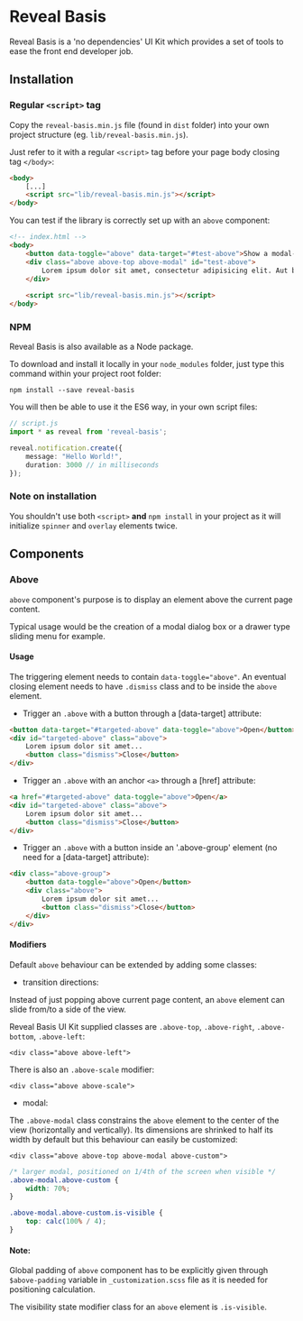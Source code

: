 # Reveal Basis

Reveal Basis is a 'no dependencies' UI Kit which provides a set of tools to ease the front end developer job.

## Installation

### Regular `<script>` tag

Copy the `reveal-basis.min.js` file (found in `dist` folder) into your own project structure (eg. `lib/reveal-basis.min.js`).

Just refer to it with a regular `<script>` tag before your page body closing tag `</body>`:
```html
<body>
    [...]
    <script src="lib/reveal-basis.min.js"></script>
</body>
```

You can test if the library is correctly set up with an `above` component:
```html
<!-- index.html -->
<body>
    <button data-toggle="above" data-target="#test-above">Show a modal-ipsum</button>
    <div class="above above-top above-modal" id="test-above">
        Lorem ipsum dolor sit amet, consectetur adipisicing elit. Aut beatae, ex maiores minus nesciunt provident quos vitae voluptatem. Distinctio dolor, explicabo iste minus molestiae ullam vero! Adipisci provident reiciendis veniam.
    </div>
    
    <script src="lib/reveal-basis.min.js"></script>
</body>
```

### NPM

Reveal Basis is also available as a Node package.

To download and install it locally in your `node_modules` folder, just type this command within your project root folder:

`npm install --save reveal-basis`

You will then be able to use it the ES6 way, in your own script files:
```typescript
// script.js
import * as reveal from 'reveal-basis';

reveal.notification.create({
    message: "Hello World!",
    duration: 3000 // in milliseconds
});

```

### Note on installation

You shouldn't use both `<script>` **and** `npm install` in your project as it will initialize `spinner` and `overlay` elements twice.

## Components

### Above

`above` component's purpose is to display an element above the current page content.

Typical usage would be the creation of a modal dialog box or a drawer type sliding menu for example.

#### Usage

The triggering element needs to contain `data-toggle="above"`.
An eventual closing element needs to have `.dismiss` class and to be inside the `above` element.

- Trigger an `.above` with a button through a [data-target] attribute:
```html
<button data-target="#targeted-above" data-toggle="above">Open</button>
<div id="targeted-above" class="above">
    Lorem ipsum dolor sit amet...
    <button class="dismiss">Close</button>
</div>
```

- Trigger an `.above` with an anchor `<a>` through a [href] attribute:
```html
<a href="#targeted-above" data-toggle="above">Open</a>
<div id="targeted-above" class="above">
    Lorem ipsum dolor sit amet...
    <button class="dismiss">Close</button>
</div>
```

- Trigger an `.above` with a button inside an '.above-group' element (no need for a [data-target] attribute):
```html
<div class="above-group">
    <button data-toggle="above">Open</button>
    <div class="above">
        Lorem ipsum dolor sit amet...
        <button class="dismiss">Close</button>
    </div>
</div>
```

#### Modifiers
Default `above` behaviour can be extended by adding some classes:

- transition directions:

Instead of just popping above current page content, an `above` element can slide from/to a side of the view. 

Reveal Basis UI Kit supplied classes are `.above-top`, `.above-right`, `.above-bottom`, `.above-left`:

`<div class="above above-left">`


There is also an `.above-scale` modifier:

`<div class="above above-scale">`

- modal:

The `.above-modal` class constrains the `above` element to the center of the view (horizontally and vertically).
Its dimensions are shrinked to half its width by default but this behaviour can easily be customized:

`<div class="above above-top above-modal above-custom">`

```css
/* larger modal, positioned on 1/4th of the screen when visible */
.above-modal.above-custom {
    width: 70%;
}

.above-modal.above-custom.is-visible {
    top: calc(100% / 4);
}
```

#### Note:
Global padding of `above` component has to be explicitly given through `$above-padding` variable in `_customization.scss` file as it is needed for positioning calculation.

The visibility state modifier class for an `above` element is `.is-visible`.

